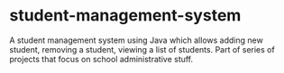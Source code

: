 # student-management-system
A student management system using Java which allows adding new student, removing a student, viewing a list of students. Part of series of projects that focus on 
school administrative stuff.
